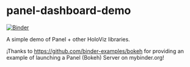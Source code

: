 # panel-dashboard-demo

[![Binder](https://mybinder.org/badge_logo.svg)](https:/ovh/mybinder.org/v2/gh/julioasotodv/panel-dashboard-demo/master?urlpath=/proxy/5006/dashboard)

A simple demo of Panel + other HoloViz libraries.

¡Thanks to https://github.com/binder-examples/bokeh for providing an example of launching a Panel (Bokeh) Server on mybinder.org!

